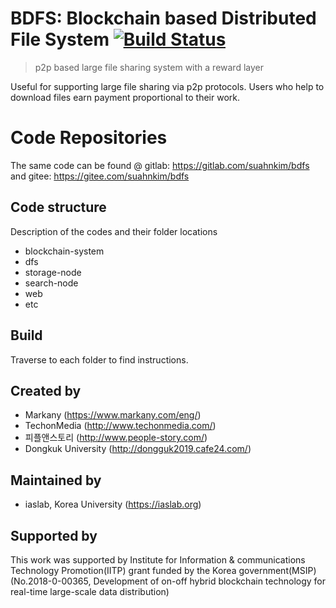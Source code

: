 # BDFS: Blockchain based Distributed File System [![Build Status](https://img.shields.io/travis/npm/npm/latest.svg?style=flat-square)](https://travis-ci.org/npm/npm) 
> p2p based large file sharing system with a reward layer 

Useful for supporting large file sharing via p2p protocols. Users who help to download files earn payment proportional to their work. 

# Code Repositories
The same code can be found @ gitlab: https://gitlab.com/suahnkim/bdfs and gitee: https://gitee.com/suahnkim/bdfs

## Code structure
Description of the codes and their folder locations
- blockchain-system
- dfs
- storage-node
- search-node
- web
- etc

## Build
Traverse to each folder to find instructions.
## Created by
- Markany (https://www.markany.com/eng/) 
- TechonMedia (http://www.techonmedia.com/)
- 피플앤스토리 (http://www.people-story.com/)
- Dongkuk University (http://dongguk2019.cafe24.com/)

## Maintained by 
- iaslab, Korea University (https://iaslab.org)

## Supported by 
This work was supported by Institute for Information & communications Technology Promotion(IITP) grant funded by the Korea government(MSIP) (No.2018-0-00365, Development of on-off hybrid blockchain technology for real-time large-scale data distribution)
